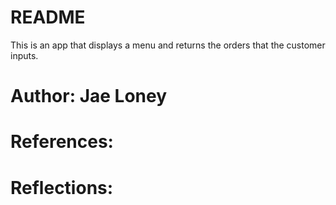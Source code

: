 # README

This is an app that displays a menu and returns the orders that the customer inputs.

# Author: Jae Loney

# References: 

# Reflections:
